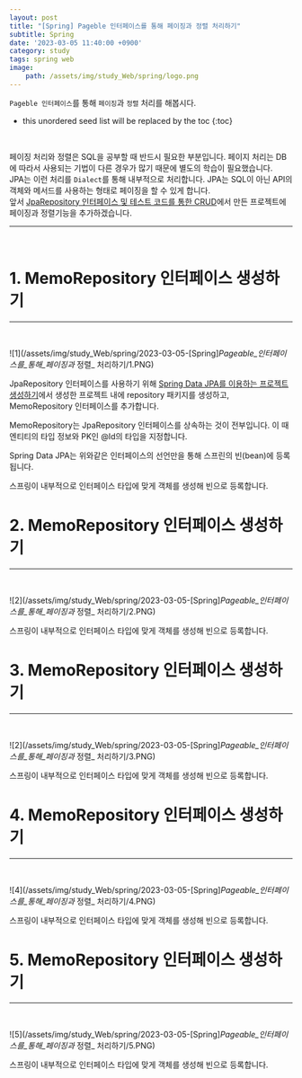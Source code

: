 ```yaml
---
layout: post
title: "[Spring] Pageble 인터페이스를 통해 페이징과 정렬 처리하기"
subtitle: Spring
date: '2023-03-05 11:40:00 +0900'
category: study
tags: spring web
image:
    path: /assets/img/study_Web/spring/logo.png
---
```


`Pageble 인터페이스`를 통해 `페이징`과 `정렬` 처리를 해봅시다.

<!--more-->

* this unordered seed list will be replaced by the toc
{:toc}
<br>

페이징 처리와 정렬은 SQL을 공부할 때 반드시 필요한 부분입니다. 페이지 처리는 DB에 따라서 사용되는 기법이 다른 경우가 많기 때문에 별도의 학습이 필요했습니다.<br>
JPA는 이런 처리를 `Dialect`를 통해 내부적으로 처리합니다. JPA는 SQL이 아닌 API의 객체와 메서드를 사용하는 형태로 페이징을 할 수 있게 합니다.<br>
앞서 [JpaRepository 인터페이스 및 테스트 코드를 통한 CRUD](https://heesung98.github.io/study/Spring-_Spring_Data_JPA%EB%A5%BC_%EC%9D%B4%EC%9A%A9%ED%95%98%EB%8A%94_%ED%94%84%EB%A1%9C%EC%A0%9D%ED%8A%B8_%EC%83%9D%EC%84%B1%ED%95%98%EA%B8%B0.html)에서 만든 프로젝트에 페이징과 정렬기능을 추가하겠습니다.

---
<br>

# 1. MemoRepository 인터페이스 생성하기
---
<br>

![1](/assets/img/study_Web/spring/2023-03-05-[Spring]_Pageable_인터페이스를_통해_페이징과_ 정렬_ 처리하기/1.PNG)
<br>

JpaRepository 인터페이스를 사용하기 위해 [Spring Data JPA를 이용하는 프로젝트 생성하기](https://heesung98.github.io/study/Spring-_Spring_Data_JPA%EB%A5%BC_%EC%9D%B4%EC%9A%A9%ED%95%98%EB%8A%94_%ED%94%84%EB%A1%9C%EC%A0%9D%ED%8A%B8_%EC%83%9D%EC%84%B1%ED%95%98%EA%B8%B0.html)에서 생성한 프로젝트 내에 repository 패키지를 생성하고, MemoRepository 인터페이스를 추가합니다.<br>

MemoRepository는 JpaRepository 인터페이스를 상속하는 것이 전부입니다. 이 때 엔티티의 타입 정보와 PK인 @Id의 타입을 지정합니다.<br>

Spring Data JPA는 위와같은 인터페이스의 선언만을 통해 스프린의 빈(bean)에 등록됩니다.<br>

스프링이 내부적으로 인터페이스 타입에 맞게 객체를 생성해 빈으로 등록합니다.<br>

# 2. MemoRepository 인터페이스 생성하기
---
<br>

![2](/assets/img/study_Web/spring/2023-03-05-[Spring]_Pageable_인터페이스를_통해_페이징과_ 정렬_ 처리하기/2.PNG)
<br>

스프링이 내부적으로 인터페이스 타입에 맞게 객체를 생성해 빈으로 등록합니다.<br>

# 3. MemoRepository 인터페이스 생성하기
---
<br>

![2](/assets/img/study_Web/spring/2023-03-05-[Spring]_Pageable_인터페이스를_통해_페이징과_ 정렬_ 처리하기/3.PNG)
<br>

스프링이 내부적으로 인터페이스 타입에 맞게 객체를 생성해 빈으로 등록합니다.<br>


# 4. MemoRepository 인터페이스 생성하기
---
<br>

![4](/assets/img/study_Web/spring/2023-03-05-[Spring]_Pageable_인터페이스를_통해_페이징과_ 정렬_ 처리하기/4.PNG)
<br>

스프링이 내부적으로 인터페이스 타입에 맞게 객체를 생성해 빈으로 등록합니다.<br>

# 5. MemoRepository 인터페이스 생성하기
---
<br>

![5](/assets/img/study_Web/spring/2023-03-05-[Spring]_Pageable_인터페이스를_통해_페이징과_ 정렬_ 처리하기/5.PNG)
<br>

스프링이 내부적으로 인터페이스 타입에 맞게 객체를 생성해 빈으로 등록합니다.<br>
